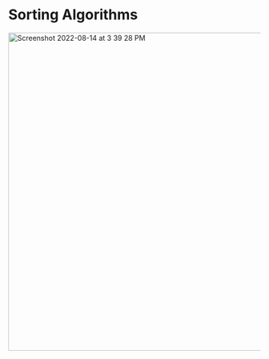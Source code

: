 # Sorting Algorithms


<img width="635" alt="Screenshot 2022-08-14 at 3 39 28 PM" src="https://user-images.githubusercontent.com/56363090/184532160-4baad069-987b-4bbc-8891-4c84df6a9f5e.png">

